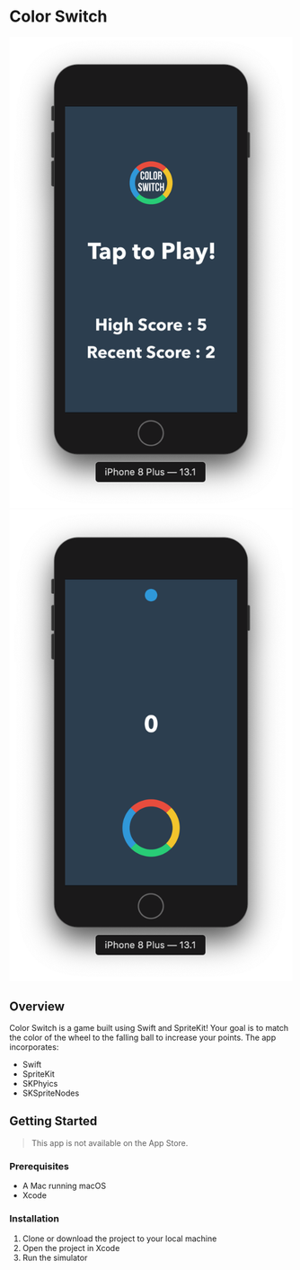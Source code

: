 # Color Switch

![Home Screen](HomeScreen.png)
![Game Screen](GameScreen.png)

## Overview

Color Switch is a game built using Swift and SpriteKit! Your goal is to match the color of the wheel to the falling ball to increase your points. The app incorporates:

- Swift
- SpriteKit
- SKPhyics
- SKSpriteNodes

## Getting Started

> This app is not available on the App Store.

### Prerequisites

- A Mac running macOS
- Xcode

### Installation

1. Clone or download the project to your local machine
2. Open the project in Xcode
3. Run the simulator
